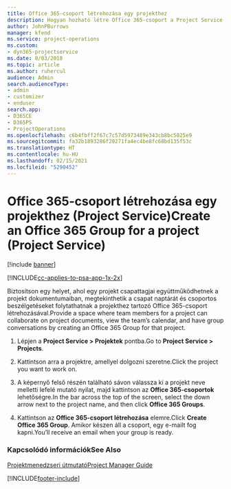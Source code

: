 ```yaml
---
title: Office 365-csoport létrehozása egy projekthez
description: Hogyan hozható létre Office 365-csoport a Project Service-ben?
author: JohnPBurrows
manager: kfend
ms.service: project-operations
ms.custom:
- dyn365-projectservice
ms.date: 8/03/2018
ms.topic: article
ms.author: ruhercul
audience: Admin
search.audienceType:
- admin
- customizer
- enduser
search.app:
- D365CE
- D365PS
- ProjectOperations
ms.openlocfilehash: c6b4fbff2f67c7c57d5973489e343cb8bc5025e9
ms.sourcegitcommit: fa32b1893286f20271fa4ec4be8fc68bd135f53c
ms.translationtype: HT
ms.contentlocale: hu-HU
ms.lasthandoff: 02/15/2021
ms.locfileid: "5290452"
---
```

# <a name="create-an-office-365-group-for-a-project-project-service"></a><span data-ttu-id="66f57-103">Office 365-csoport létrehozása egy projekthez (Project Service)</span><span class="sxs-lookup"><span data-stu-id="66f57-103">Create an Office 365 Group for a project (Project Service)</span></span>

[!include [banner](../includes/psa-now-project-operations.md)]

[!INCLUDE[cc-applies-to-psa-app-1x-2x](../includes/cc-applies-to-psa-app-1x-2x.md)]

<span data-ttu-id="66f57-104">Biztosítson egy helyet, ahol egy projekt csapattagjai együttműködhetnek a projekt dokumentumaiban, megtekinthetik a csapat naptárát és csoportos beszélgetéseket folytathatnak a projekthez tartozó Office 365-csoport létrehozásával.</span><span class="sxs-lookup"><span data-stu-id="66f57-104">Provide a space where team members for a project can collaborate on project documents, view the team’s calendar, and have group conversations by creating an Office 365 Group for that project.</span></span>  
  
1.  <span data-ttu-id="66f57-105">Lépjen a **Project Service > Projektek** pontba.</span><span class="sxs-lookup"><span data-stu-id="66f57-105">Go to **Project Service > Projects**.</span></span>  
  
2.  <span data-ttu-id="66f57-106">Kattintson arra a projektre, amellyel dolgozni szeretne.</span><span class="sxs-lookup"><span data-stu-id="66f57-106">Click the project you want to work on.</span></span>  
  
3.  <span data-ttu-id="66f57-107">A képernyő felső részén található sávon válassza ki a projekt neve melletti lefelé mutató nyilat, majd kattintson az **Office 365-csoportok** lehetőségre.</span><span class="sxs-lookup"><span data-stu-id="66f57-107">In the bar across the top of the screen, select the down arrow next to the project name, and then click **Office 365 Groups**.</span></span>  
  
4.  <span data-ttu-id="66f57-108">Kattintson az **Office 365-csoport létrehozása** elemre.</span><span class="sxs-lookup"><span data-stu-id="66f57-108">Click **Create Office 365 Group**.</span></span> <span data-ttu-id="66f57-109">Amikor készen áll a csoport, egy e-mailt fog kapni.</span><span class="sxs-lookup"><span data-stu-id="66f57-109">You’ll receive an email when your group is ready.</span></span>  
  
### <a name="see-also"></a><span data-ttu-id="66f57-110">Kapcsolódó információk</span><span class="sxs-lookup"><span data-stu-id="66f57-110">See Also</span></span>  
 [<span data-ttu-id="66f57-111">Projektmenedzseri útmutató</span><span class="sxs-lookup"><span data-stu-id="66f57-111">Project Manager Guide</span></span>](../psa/project-manager-guide.md)


[!INCLUDE[footer-include](../includes/footer-banner.md)]